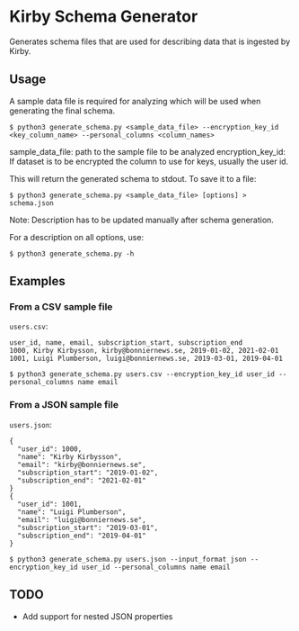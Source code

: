 # Kirby Schema Generator
Generates schema files that are used for describing data that is ingested by Kirby.

## Usage
A sample data file is required for analyzing which will be used when generating the final schema.
```
$ python3 generate_schema.py <sample_data_file> --encryption_key_id <key_column_name> --personal_columns <column_names> 
```
sample_data_file: path to the sample file to be analyzed
encryption_key_id: If dataset is to be encrypted the column to use for keys, usually the user id.

This will return the generated schema to stdout. To save it to a file:
```
$ python3 generate_schema.py <sample_data_file> [options] > schema.json
```

Note: Description has to be updated manually after schema generation.


For a description on all options, use:
```
$ python3 generate_schema.py -h   
```

## Examples

### From a CSV sample file
`users.csv`:
```
user_id, name, email, subscription_start, subscription_end
1000, Kirby Kirbysson, kirby@bonniernews.se, 2019-01-02, 2021-02-01
1001, Luigi Plumberson, luigi@bonniernews.se, 2019-03-01, 2019-04-01
```

```
$ python3 generate_schema.py users.csv --encryption_key_id user_id --personal_columns name email
```

### From a JSON sample file
`users.json`:
```
{
  "user_id": 1000,
  "name": "Kirby Kirbysson",
  "email": "kirby@bonniernews.se",
  "subscription_start": "2019-01-02",
  "subscription_end": "2021-02-01"
}
{
  "user_id": 1001,
  "name": "Luigi Plumberson",
  "email": "luigi@bonniernews.se",
  "subscription_start": "2019-03-01",
  "subscription_end": "2019-04-01"
}
```

```
$ python3 generate_schema.py users.json --input_format json --encryption_key_id user_id --personal_columns name email
```

## TODO
* Add support for nested JSON properties

